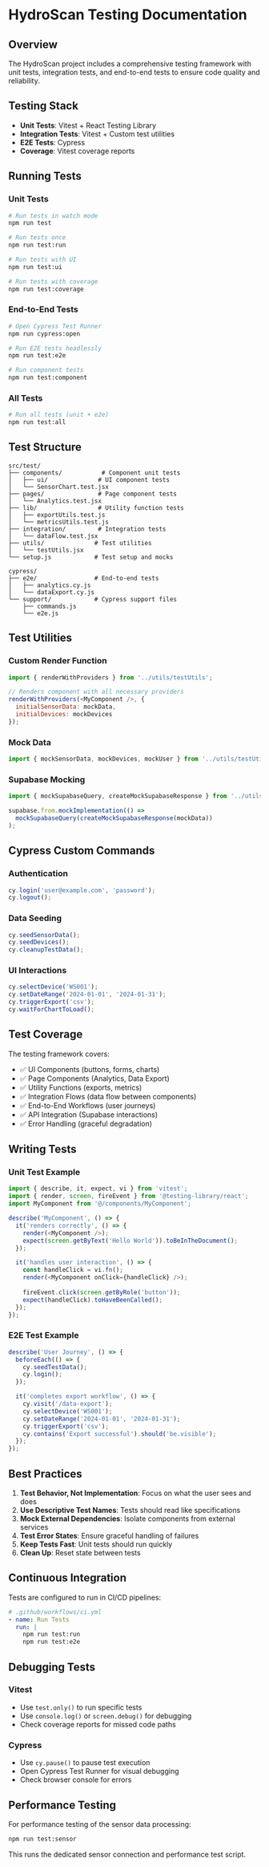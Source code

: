 # HydroScan Testing Documentation

## Overview

The HydroScan project includes a comprehensive testing framework with unit tests, integration tests, and end-to-end tests to ensure code quality and reliability.

## Testing Stack

- **Unit Tests**: Vitest + React Testing Library
- **Integration Tests**: Vitest + Custom test utilities
- **E2E Tests**: Cypress
- **Coverage**: Vitest coverage reports

## Running Tests

### Unit Tests
```bash
# Run tests in watch mode
npm run test

# Run tests once
npm run test:run

# Run tests with UI
npm run test:ui

# Run tests with coverage
npm run test:coverage
```

### End-to-End Tests
```bash
# Open Cypress Test Runner
npm run cypress:open

# Run E2E tests headlessly
npm run test:e2e

# Run component tests
npm run test:component
```

### All Tests
```bash
# Run all tests (unit + e2e)
npm run test:all
```

## Test Structure

```
src/test/
├── components/           # Component unit tests
│   ├── ui/              # UI component tests
│   └── SensorChart.test.jsx
├── pages/               # Page component tests
│   └── Analytics.test.jsx
├── lib/                 # Utility function tests
│   ├── exportUtils.test.js
│   └── metricsUtils.test.js
├── integration/         # Integration tests
│   └── dataFlow.test.jsx
├── utils/              # Test utilities
│   └── testUtils.jsx
└── setup.js            # Test setup and mocks

cypress/
├── e2e/                # End-to-end tests
│   ├── analytics.cy.js
│   └── dataExport.cy.js
└── support/            # Cypress support files
    ├── commands.js
    └── e2e.js
```

## Test Utilities

### Custom Render Function
```javascript
import { renderWithProviders } from '../utils/testUtils';

// Renders component with all necessary providers
renderWithProviders(<MyComponent />, {
  initialSensorData: mockData,
  initialDevices: mockDevices
});
```

### Mock Data
```javascript
import { mockSensorData, mockDevices, mockUser } from '../utils/testUtils';
```

### Supabase Mocking
```javascript
import { mockSupabaseQuery, createMockSupabaseResponse } from '../utils/testUtils';

supabase.from.mockImplementation(() => 
  mockSupabaseQuery(createMockSupabaseResponse(mockData))
);
```

## Cypress Custom Commands

### Authentication
```javascript
cy.login('user@example.com', 'password');
cy.logout();
```

### Data Seeding
```javascript
cy.seedSensorData();
cy.seedDevices();
cy.cleanupTestData();
```

### UI Interactions
```javascript
cy.selectDevice('WS001');
cy.setDateRange('2024-01-01', '2024-01-31');
cy.triggerExport('csv');
cy.waitForChartToLoad();
```

## Test Coverage

The testing framework covers:

- ✅ UI Components (buttons, forms, charts)
- ✅ Page Components (Analytics, Data Export)
- ✅ Utility Functions (exports, metrics)
- ✅ Integration Flows (data flow between components)
- ✅ End-to-End Workflows (user journeys)
- ✅ API Integration (Supabase interactions)
- ✅ Error Handling (graceful degradation)

## Writing Tests

### Unit Test Example
```javascript
import { describe, it, expect, vi } from 'vitest';
import { render, screen, fireEvent } from '@testing-library/react';
import MyComponent from '@/components/MyComponent';

describe('MyComponent', () => {
  it('renders correctly', () => {
    render(<MyComponent />);
    expect(screen.getByText('Hello World')).toBeInTheDocument();
  });

  it('handles user interaction', () => {
    const handleClick = vi.fn();
    render(<MyComponent onClick={handleClick} />);
    
    fireEvent.click(screen.getByRole('button'));
    expect(handleClick).toHaveBeenCalled();
  });
});
```

### E2E Test Example
```javascript
describe('User Journey', () => {
  beforeEach(() => {
    cy.seedTestData();
    cy.login();
  });

  it('completes export workflow', () => {
    cy.visit('/data-export');
    cy.selectDevice('WS001');
    cy.setDateRange('2024-01-01', '2024-01-31');
    cy.triggerExport('csv');
    cy.contains('Export successful').should('be.visible');
  });
});
```

## Best Practices

1. **Test Behavior, Not Implementation**: Focus on what the user sees and does
2. **Use Descriptive Test Names**: Tests should read like specifications
3. **Mock External Dependencies**: Isolate components from external services
4. **Test Error States**: Ensure graceful handling of failures
5. **Keep Tests Fast**: Unit tests should run quickly
6. **Clean Up**: Reset state between tests

## Continuous Integration

Tests are configured to run in CI/CD pipelines:

```yaml
# .github/workflows/ci.yml
- name: Run Tests
  run: |
    npm run test:run
    npm run test:e2e
```

## Debugging Tests

### Vitest
- Use `test.only()` to run specific tests
- Use `console.log()` or `screen.debug()` for debugging
- Check coverage reports for missed code paths

### Cypress
- Use `cy.pause()` to pause test execution
- Open Cypress Test Runner for visual debugging
- Check browser console for errors

## Performance Testing

For performance testing of the sensor data processing:
```bash
npm run test:sensor
```

This runs the dedicated sensor connection and performance test script.
